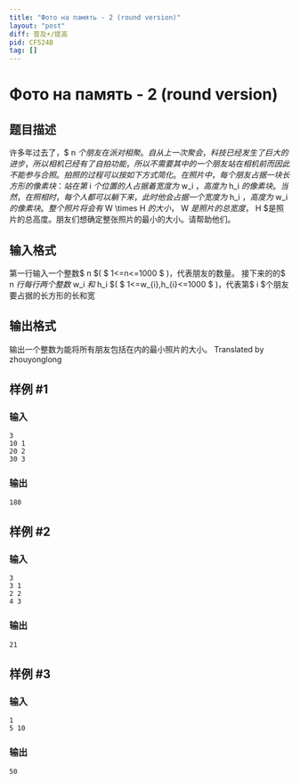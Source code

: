 ```yaml
---
title: "Фото на память - 2 (round version)"
layout: "post"
diff: 普及+/提高
pid: CF524B
tag: []
---
```


# Фото на память - 2 (round version)

## 题目描述

许多年过去了，$ n $个朋友在派对相聚。自从上一次聚会，科技已经发生了巨大的进步，所以相机已经有了自拍功能，所以不需要其中的一个朋友站在相机前而因此不能参与合照。
拍照的过程可以按如下方式简化。在照片中，每个朋友占据一块长方形的像素块：站在第$ i $个位置的人占据着宽度为$ w_i $，高度为$ h_i $的像素块。当然，在照相时，每个人都可以躺下来，此时他会占据一个宽度为$ h_i $，高度为$ w_i $的像素块。
整个照片将会有$ W \times H $的大小，$ W $是照片的总宽度，$ H $是照片的总高度。朋友们想确定整张照片的最小的大小。请帮助他们。

## 输入格式

第一行输入一个整数$ n $( $ 1<=n<=1000 $ )，代表朋友的数量。
接下来的的$ n $行每行两个整数$ w_i $和$ h_i $( $ 1<=w_{i},h_{i}<=1000 $ )，代表第$ i $个朋友要占据的长方形的长和宽

## 输出格式

输出一个整数为能将所有朋友包括在内的最小照片的大小。
Translated by zhouyonglong

## 样例 #1

### 输入

```
3
10 1
20 2
30 3

```

### 输出

```
180

```

## 样例 #2

### 输入

```
3
3 1
2 2
4 3

```

### 输出

```
21

```

## 样例 #3

### 输入

```
1
5 10

```

### 输出

```
50

```

